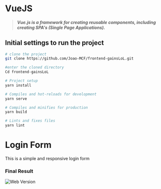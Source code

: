 # VueJS

> ##### Vue.js is a framework for creating reusable components, including creating SPA's (Single Page Applications).

## Initial settings to run the project

```bash
# clone the project
git clone https://github.com/Joao-MCF/frontend-gainsLoL.git

#enter the cloned directory
Cd frontend-gainsLoL

# Project setup
yarn install

# Compiles and hot-reloads for development
yarn serve

# Compiles and minifies for production
yarn build

# Lints and fixes files
yarn lint
```

# Login Form

This is a simple and responsive login form <br />

### Final Result

<img src="src/assets/login" alt="Web Version" />